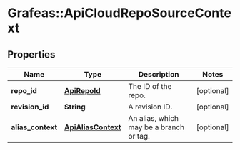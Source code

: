# Grafeas::ApiCloudRepoSourceContext

## Properties
Name | Type | Description | Notes
------------ | ------------- | ------------- | -------------
**repo_id** | [**ApiRepoId**](ApiRepoId.md) | The ID of the repo. | [optional] 
**revision_id** | **String** | A revision ID. | [optional] 
**alias_context** | [**ApiAliasContext**](ApiAliasContext.md) | An alias, which may be a branch or tag. | [optional] 


